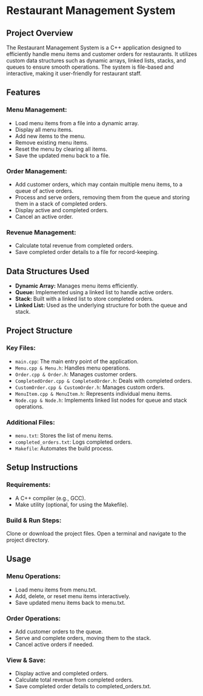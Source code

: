 # Restaurant Management System

## Project Overview
The Restaurant Management System is a C++ application designed to efficiently handle menu items and customer orders for restaurants. 
It utilizes custom data structures such as dynamic arrays, linked lists, stacks, and queues to ensure smooth operations. 
The system is file-based and interactive, making it user-friendly for restaurant staff.

## Features

### Menu Management:
- Load menu items from a file into a dynamic array.
- Display all menu items.
- Add new items to the menu.
- Remove existing menu items.
- Reset the menu by clearing all items.
- Save the updated menu back to a file.

### Order Management:
- Add customer orders, which may contain multiple menu items, to a queue of active orders.
- Process and serve orders, removing them from the queue and storing them in a stack of completed orders.
- Display active and completed orders.
- Cancel an active order.

### Revenue Management:
- Calculate total revenue from completed orders.
- Save completed order details to a file for record-keeping.

## Data Structures Used
- **Dynamic Array:** Manages menu items efficiently.
- **Queue:** Implemented using a linked list to handle active orders.
- **Stack:** Built with a linked list to store completed orders.
- **Linked List:** Used as the underlying structure for both the queue and stack.

## Project Structure

### Key Files:
- `main.cpp`: The main entry point of the application.
- `Menu.cpp & Menu.h`: Handles menu operations.
- `Order.cpp & Order.h`: Manages customer orders.
- `CompletedOrder.cpp & CompletedOrder.h`: Deals with completed orders.
- `CustomOrder.cpp & CustomOrder.h`: Manages custom orders.
- `MenuItem.cpp & MenuItem.h`: Represents individual menu items.
- `Node.cpp & Node.h`: Implements linked list nodes for queue and stack operations.

### Additional Files:
- `menu.txt`: Stores the list of menu items.
- `completed_orders.txt`: Logs completed orders.
- `Makefile`: Automates the build process.

## Setup Instructions

### Requirements:
- A C++ compiler (e.g., GCC).
- Make utility (optional, for using the Makefile).

### Build & Run Steps:
Clone or download the project files.
Open a terminal and navigate to the project directory.

## Usage
### Menu Operations:
- Load menu items from menu.txt.
- Add, delete, or reset menu items interactively.
- Save updated menu items back to menu.txt.
### Order Operations:
- Add customer orders to the queue.
- Serve and complete orders, moving them to the stack.
- Cancel active orders if needed.
### View & Save:
- Display active and completed orders.
- Calculate total revenue from completed orders.
- Save completed order details to completed_orders.txt.
